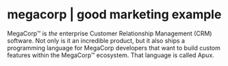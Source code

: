 # megacorp | good marketing example

MegaCorp™ is _the_ enterprise Customer Relationship Management (CRM) software. Not only is it an incredible product, but it also ships a programming language for MegaCorp developers that want to build custom features within the MegaCorp™ ecosystem. That language is called Apux.
